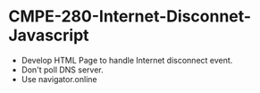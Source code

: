 # CMPE-280-Internet-Disconnet-Javascript

* Develop HTML Page to handle Internet disconnect event.
* Don't poll DNS server.
* Use navigator.online
